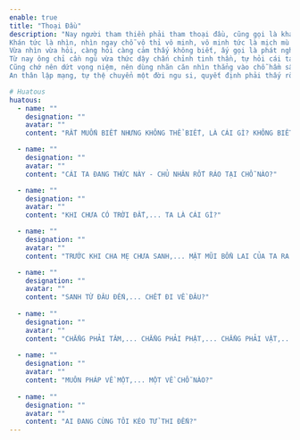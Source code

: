 ```yaml
---
enable: true
title: "Thoại Đầu"
description: "Nay người tham thiền phải tham thoại đầu, cũng gọi là khán thoại đầu. 
Khán tức là nhìn, nhìn ngay chỗ vô thỉ vô minh, vô minh tức là mịch mù đen tối, không biết đó là cái gì. 
Vừa nhìn vừa hỏi, càng hỏi càng cảm thấy không biết, ấy gọi là phát nghi tình. 
Từ nay ông chỉ cần ngủ vừa thức dậy chấn chỉnh tinh thần, tự hỏi cái ta thức này chủ nhân rốt ráo tại chỗ nào? 
Cũng chớ nên dứt vọng niệm, nên dùng nhãn căn nhìn thẳng vào chỗ hầm sâu đen tối chẳng trụ hữu vô ấy, đi, đứng, nằm, ngồi chẳng được gián đoạn. 
An thân lập mạng, tự thệ chuyển một đời ngu si, quyết định phải thấy rõ ràng cái ấy."

# Huatous
huatous:
  - name: ""
    designation: ""
    avatar: ""
    content: "RẤT MUỐN BIẾT NHƯNG KHÔNG THỂ BIẾT, LÀ CÁI GÌ? KHÔNG BIẾT? GIỮ NGHI TÌNH"

  - name: ""
    designation: ""
    avatar: ""
    content: "CÁI TA ĐANG THỨC NÀY - CHỦ NHÂN RỐT RÁO TẠI CHỖ NÀO?"

  - name: ""
    designation: ""
    avatar: ""
    content: "KHI CHƯA CÓ TRỜI ĐẤT,... TA LÀ CÁI GÌ?"

  - name: ""
    designation: ""
    avatar: ""
    content: "TRƯỚC KHI CHA MẸ CHƯA SANH,... MẶT MŨI BỔN LAI CỦA TA RA SAO?"

  - name: ""
    designation: ""
    avatar: ""
    content: "SANH TỪ ĐÂU ĐẾN,... CHẾT ĐI VỀ ĐÂU?"
    
  - name: ""
    designation: ""
    avatar: ""
    content: "CHẲNG PHẢI TÂM,... CHẲNG PHẢI PHẬT,... CHẲNG PHẢI VẬT,... LÀ CÁI GÌ?"
    
  - name: ""
    designation: ""
    avatar: ""
    content: "MUÔN PHÁP VỀ MỘT,... MỘT VỀ CHỖ NÀO?"
    
  - name: ""
    designation: ""
    avatar: ""
    content: "AI ĐANG CÙNG TÔI KÉO TỬ THI ĐẾN?"
---
```


